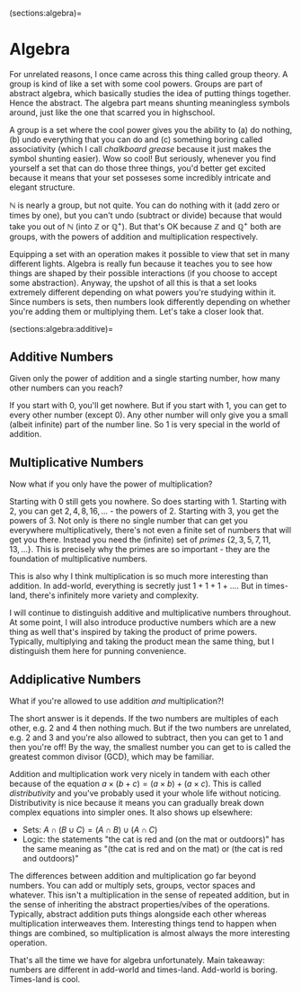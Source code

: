 (sections:algebra)=
# Algebra


For unrelated reasons, I once came across this thing called group theory. A group is kind of like a set with some cool powers. Groups are part of abstract algebra, which basically studies the idea of putting things together. Hence the abstract. The algebra part means shunting meaningless symbols around, just like the one that scarred you in highschool. 

A group is a set where the cool power gives you the ability to (a) do nothing, (b) undo everything that you can do and (c) something boring called associativity (which I call *chalkboard grease* because it just makes the symbol shunting easier). Wow so cool! But seriously, whenever you find yourself a set that can do those three things, you'd better get excited because it means that your set posseses some incredibly intricate and elegant structure.

$\mathbb{N}$ is nearly a group, but not quite. You can do nothing with it (add zero or times by one), but you can't undo (subtract or divide) because that would take you out of $\mathbb{N}$ (into $\mathbb{Z}$ or $\mathbb{Q}^+$).  But that's OK because $\mathbb{Z}$ and $\mathbb{Q}^+$ both are groups, with the powers of addition and multiplication respectively. 

Equipping a set with an operation makes it possible to view that set in many different lights.  Algebra is really fun because it teaches you to see how things are shaped by their possible interactions (if you choose to accept some abstraction).  Anyway, the upshot of all this is that a set looks extremely different depending on what powers you're studying within it. Since numbers is sets, then numbers look differently depending on whether you're adding them or multiplying them. Let's take a closer look that.

(sections:algebra:additive)=
## Additive Numbers

Given only the power of addition and a single starting number, how many other numbers can you reach?

If you start with $0$, you'll get nowhere. But if you start with $1$, you can get to every other number (except $0$). Any other number will only give you a small (albeit infinite) part of the number line. So $1$ is very special in the world of addition.

## Multiplicative Numbers

Now what if you only have the power of multiplication?

Starting with $0$ still gets you nowhere. So does starting with $1$. Starting with $2$, you can get $2, 4, 8, 16, ...$ - the powers of $2$. Starting with $3$, you get the powers of $3$. Not only is there no single number that can get you everywhere multiplicatively, there's not even a finite set of numbers that will get you there. Instead you need the (infinite) set of *primes* $\{2, 3, 5, 7, 11, 13, ...\}$. This is precisely why the primes are so important - they are the foundation of multiplicative numbers. 

This is also why I think multiplication is so much more interesting than addition. In add-world, everything is secretly just $1 + 1 + 1 + ...$. But in times-land, there's infinitely more variety and complexity. 


I will continue to distinguish additive and multiplicative numbers throughout. At some point, I will also introduce productive numbers which are a new thing as well that's inspired by taking the product of prime powers. Typically, multiplying and taking the product mean the same thing, but I distinguish them here for punning convenience. 

## Addiplicative Numbers

What if you're allowed to use addition *and* multiplication?!

The short answer is it depends. If the two numbers are multiples of each other, e.g. $2$ and $4$ then nothing much. But if the two numbers are unrelated, e.g. $2$ and $3$ and you're also allowed to subtract, then you can get to $1$ and then you're off! By the way, the smallest number you can get to is called the greatest common divisor (GCD), which may be familiar. 

Addition and multiplication work very nicely in tandem with each other because of the equation $a \times (b + c) = (a\times b) + (a \times c)$. This is called *distributivity* and you've probably used it your whole life without noticing. Distributivity is nice because it means you can gradually break down complex equations into simpler ones. It also shows up elsewhere: 
* Sets: $A \cap (B \cup C) = (A \cap B) \cup (A \cap C)$ 
* Logic: the statements "the cat is red and (on the mat or outdoors)" has the same meaning as "(the cat is red and on the mat) or (the cat is red and outdoors)"


The differences between addition and multiplication go far beyond numbers. You can add or multiply sets, groups, vector spaces and whatever. This isn't a multiplication in the sense of repeated addition, but in the sense of inheriting the abstract properties/vibes of the operations. Typically, abstract addition puts things alongside each other whereas multiplication interweaves them. Interesting things tend to happen when things are combined, so multiplication is almost always the more interesting operation.


That's all the time we have for algebra unfortunately. Main takeaway: numbers are different in add-world and times-land. Add-world is boring. Times-land is cool.